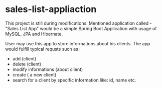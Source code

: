 # sales-list-appliaction

This project is still during modifications. 
Mentioned application called - "Sales List App" would be a simple 
Spring Boot Application with usage of MySQL, JPA and Hibernate.

User may use this app to store informations about his clients.
The app would fulfill typical requsts such as :

* add (client)
* delete (client)
* modify informations (about client)
* create ( a new client)
* search for a client by specific information like: id, name etc.
